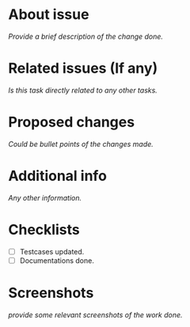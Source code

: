 # About issue
*Provide a brief description of the change done.*

# Related issues (If any)
*Is this task directly related to any other tasks.*

# Proposed changes
*Could be bullet points of the changes made.*

# Additional info
*Any other information.*

# Checklists
- [ ] Testcases updated.
- [ ] Documentations done.

# Screenshots
*provide some relevant screenshots of the work done.*
